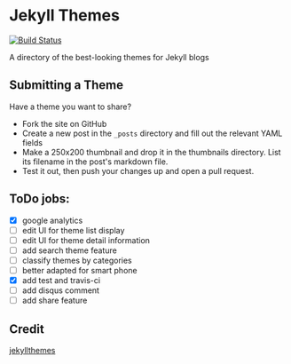 # Jekyll Themes

[![Build Status](https://api.travis-ci.org/jarrekk/jekyll-theme.svg?branch=master)](https://api.travis-ci.org/jarrekk/jekyll-theme)

A directory of the best-looking themes for Jekyll blogs

## Submitting a Theme

Have a theme you want to share?

* Fork the site on GitHub
* Create a new post in the `_posts` directory and fill out the relevant YAML fields
* Make a 250x200 thumbnail and drop it in the thumbnails directory. List its filename in the post's markdown file.
* Test it out, then push your changes up and open a pull request.

## ToDo jobs:

- [x] google analytics
- [ ] edit UI for theme list display
- [ ] edit UI for theme detail information
- [ ] add search theme feature
- [ ] classify themes by categories
- [ ] better adapted for smart phone
- [x] add test and travis-ci
- [ ] add disqus comment
- [ ] add share feature

## Credit

[jekyllthemes](https://github.com/mattvh/jekyllthemes)
